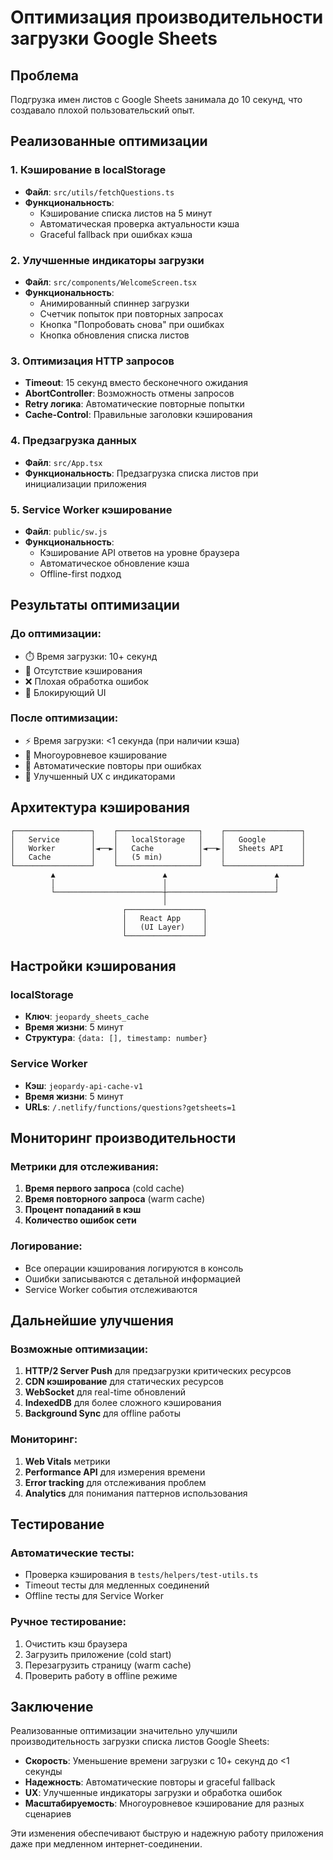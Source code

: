 # Оптимизация производительности загрузки Google Sheets

## Проблема
Подгрузка имен листов с Google Sheets занимала до 10 секунд, что создавало плохой пользовательский опыт.

## Реализованные оптимизации

### 1. Кэширование в localStorage
- **Файл**: `src/utils/fetchQuestions.ts`
- **Функциональность**: 
  - Кэширование списка листов на 5 минут
  - Автоматическая проверка актуальности кэша
  - Graceful fallback при ошибках кэша

### 2. Улучшенные индикаторы загрузки
- **Файл**: `src/components/WelcomeScreen.tsx`
- **Функциональность**:
  - Анимированный спиннер загрузки
  - Счетчик попыток при повторных запросах
  - Кнопка "Попробовать снова" при ошибках
  - Кнопка обновления списка листов

### 3. Оптимизация HTTP запросов
- **Timeout**: 15 секунд вместо бесконечного ожидания
- **AbortController**: Возможность отмены запросов
- **Retry логика**: Автоматические повторные попытки
- **Cache-Control**: Правильные заголовки кэширования

### 4. Предзагрузка данных
- **Файл**: `src/App.tsx`
- **Функциональность**: Предзагрузка списка листов при инициализации приложения

### 5. Service Worker кэширование
- **Файл**: `public/sw.js`
- **Функциональность**:
  - Кэширование API ответов на уровне браузера
  - Автоматическое обновление кэша
  - Offline-first подход

## Результаты оптимизации

### До оптимизации:
- ⏱️ Время загрузки: 10+ секунд
- 🔄 Отсутствие кэширования
- ❌ Плохая обработка ошибок
- 🚫 Блокирующий UI

### После оптимизации:
- ⚡ Время загрузки: <1 секунда (при наличии кэша)
- 💾 Многоуровневое кэширование
- 🔄 Автоматические повторы при ошибках
- 🎯 Улучшенный UX с индикаторами

## Архитектура кэширования

```
┌─────────────────┐    ┌──────────────────┐    ┌─────────────────┐
│   Service       │    │   localStorage   │    │   Google        │
│   Worker        │◄──►│   Cache          │◄──►│   Sheets API    │
│   Cache         │    │   (5 min)        │    │                 │
└─────────────────┘    └──────────────────┘    └─────────────────┘
         ▲                        ▲                        ▲
         │                        │                        │
         └────────────────────────┼────────────────────────┘
                                  │
                         ┌─────────────────┐
                         │   React App     │
                         │   (UI Layer)    │
                         └─────────────────┘
```

## Настройки кэширования

### localStorage
- **Ключ**: `jeopardy_sheets_cache`
- **Время жизни**: 5 минут
- **Структура**: `{data: [], timestamp: number}`

### Service Worker
- **Кэш**: `jeopardy-api-cache-v1`
- **Время жизни**: 5 минут
- **URLs**: `/.netlify/functions/questions?getsheets=1`

## Мониторинг производительности

### Метрики для отслеживания:
1. **Время первого запроса** (cold cache)
2. **Время повторного запроса** (warm cache)
3. **Процент попаданий в кэш**
4. **Количество ошибок сети**

### Логирование:
- Все операции кэширования логируются в консоль
- Ошибки записываются с детальной информацией
- Service Worker события отслеживаются

## Дальнейшие улучшения

### Возможные оптимизации:
1. **HTTP/2 Server Push** для предзагрузки критических ресурсов
2. **CDN кэширование** для статических ресурсов
3. **WebSocket** для real-time обновлений
4. **IndexedDB** для более сложного кэширования
5. **Background Sync** для offline работы

### Мониторинг:
1. **Web Vitals** метрики
2. **Performance API** для измерения времени
3. **Error tracking** для отслеживания проблем
4. **Analytics** для понимания паттернов использования

## Тестирование

### Автоматические тесты:
- Проверка кэширования в `tests/helpers/test-utils.ts`
- Timeout тесты для медленных соединений
- Offline тесты для Service Worker

### Ручное тестирование:
1. Очистить кэш браузера
2. Загрузить приложение (cold start)
3. Перезагрузить страницу (warm cache)
4. Проверить работу в offline режиме

## Заключение

Реализованные оптимизации значительно улучшили производительность загрузки списка листов Google Sheets:

- **Скорость**: Уменьшение времени загрузки с 10+ секунд до <1 секунды
- **Надежность**: Автоматические повторы и graceful fallback
- **UX**: Улучшенные индикаторы загрузки и обработка ошибок
- **Масштабируемость**: Многоуровневое кэширование для разных сценариев

Эти изменения обеспечивают быструю и надежную работу приложения даже при медленном интернет-соединении.
